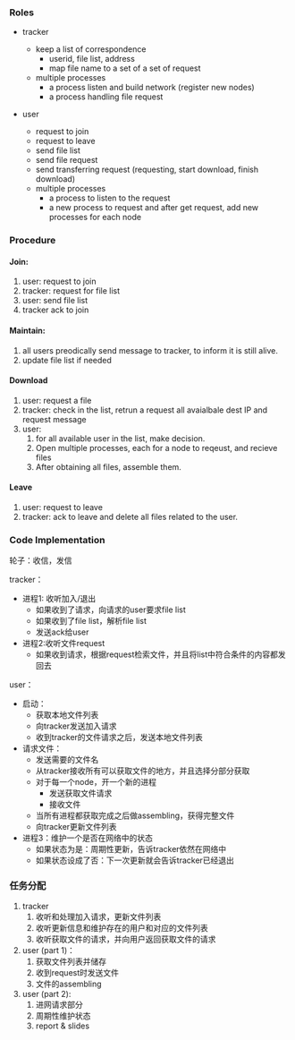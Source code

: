### Roles

* tracker

  * keep a list of correspondence
    * userid, file list, address
    * map file name to a set of a set of request   
  * multiple processes
    * a process listen and build network (register new nodes)
    * a process handling file request

* user

  * request to join
  * request to leave
  * send file list
  * send file request
  * send transferring request (requesting, start download, finish download)
  * multiple processes
    * a process to listen to the request
    * a new process to request and after get request, add new processes for each node



### Procedure

#### Join:

1. user: request to join
2. tracker: request for file list
3. user: send file list
4. tracker ack to join



#### Maintain:

1. all users preodically send message to tracker, to inform it is still alive.
2. update file list if needed



#### Download

1. user: request a file
2. tracker: check in the list, retrun a request all avaialbale dest IP and request message
3. user:
   1. for all available user in the list, make decision.
   2. Open multiple processes, each for a node to reqeust, and recieve files
   3. After obtaining all files, assemble them.



#### Leave

1. user: request to leave
2. tracker: ack to leave and delete all files related to the user.



### Code Implementation

轮子：收信，发信

tracker：

* 进程1: 收听加入/退出
  * 如果收到了请求，向请求的user要求file list
  * 如果收到了file list，解析file list
  * 发送ack给user
* 进程2:收听文件request
  * 如果收到请求，根据request检索文件，并且将list中符合条件的内容都发回去

user：

* 启动：
  * 获取本地文件列表
  * 向tracker发送加入请求
  * 收到tracker的文件请求之后，发送本地文件列表
* 请求文件：
  * 发送需要的文件名
  * 从tracker接收所有可以获取文件的地方，并且选择分部分获取
  * 对于每一个node，开一个新的进程
    * 发送获取文件请求
    * 接收文件
  * 当所有进程都获取完成之后做assembling，获得完整文件
  * 向tracker更新文件列表
* 进程3：维护一个是否在网络中的状态
  * 如果状态为是：周期性更新，告诉tracker依然在网络中
  * 如果状态设成了否：下一次更新就会告诉tracker已经退出



### 任务分配

1. tracker
   1. 收听和处理加入请求，更新文件列表
   2. 收听更新信息和维护存在的用户和对应的文件列表
   3. 收听获取文件的请求，并向用户返回获取文件的请求
2. user (part 1)：
   1. 获取文件列表并储存
   2. 收到request时发送文件
   3. 文件的assembling
3. user (part 2):
   1. 进网请求部分
   2. 周期性维护状态
   3. report & slides
